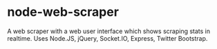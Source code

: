 node-web-scraper
================

A web scraper with a web user interface which shows scraping stats in realtime. Uses Node.JS, jQuery, Socket.IO, Express, Twitter Bootstrap.